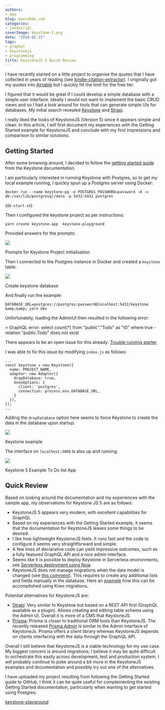 ```yaml
---
authors:
- max
blog: maxrohde.com
categories:
- javascript
coverImage: keystone-1.png
date: "2020-02-23"
tags:
- graphql
- keystonejs
- programming
title: KeystoneJS 5 Quick Review
---
```


I have recently started on a little project to organise the quotes that I have collected in years of reading (see [kindle-citation-extractor](https://github.com/mxro/kindle-citation-extractor)). I originally got my quotes into [Airtable](https://airtable.com/) but I quickly hit the limit for the free tier.

I figured that it would be great if I could develop a simple database with a simple user interface. Ideally I would not want to implement the basic CRUD views and so I had a look around for tools that can generate simple UIs for databases. My initial search revealed [Keystone](https://www.keystonejs.com/) and [Strapi](https://strapi.io/).

I really liked the looks of KeystoneJS (Version 5) since it appears simple and clean. In this article, I will first document my experiences with the Getting Started example for KeystoneJS and conclude with my first impressions and comparison to similar solutions.

## Getting Started

After some browsing around, I decided to follow the [getting started guide](https://www.keystonejs.com/quick-start/) from the Keystone documentation.

I am particularly interested in running Keystone with Postgres, so to get my local example running, I quickly spun up a Postgres server using Docker:

```
docker run --name keystone-pg -e POSTGRES_PASSWORD=password -d -v db:/var/lib/postgresql/data -p 5432:5432 postgres
```

(`db-start.sh`)

Then I configured the keystone project as per instructions:

```
yarn create keystone-app  keystone-playground
```

Provided answers for the prompts:

![](https://nexnet.files.wordpress.com/2020/02/keystone-1.png?w=669)

Prompts for Keystone Project initialisation

Then I connected to the Postgres instance in Docker and created a `keystone` table:

![](https://nexnet.files.wordpress.com/2020/02/keystone-2.png?w=689)

Create keystone database

And finally run the example:

```
DATABASE_URL=postgres://postgres:password@localhost:5432/keystone &amp;&amp; yarn dev
```

Unfortunately, loading the AdminUI then resulted in the following error:

\> GraphQL error: select count(\*) from "public"."Todo" as "t0" where true - relation "public.Todo" does not exist

There appears to be an open issue for this already: [Trouble running starter](https://github.com/keystonejs/keystone/issues/2159)

I was able to fix this issue by modifying `index.js` as follows:

```
...
const keystone = new Keystone({
  name: PROJECT_NAME,
  adapter: new Adapter({
    dropDatabase: true,
    knexOptions: {
      client: 'postgres',
      connection: process.env.DATABASE_URL,
    }
  }),
});
...
```

Adding the `dropDatabase` option here seems to force Keystone to create the data in the database upon startup.

![](https://nexnet.files.wordpress.com/2020/02/keystone-3.png?w=709)

Keystone example

The interface on `localhost:3000` is also up and running:

![](https://nexnet.files.wordpress.com/2020/02/keystone-4.png?w=962)

Keystone 5 Example To Do list App

## Quick Review

Based on looking around the documentation and my experiences with the sample app, my observations for Keystone JS 5 are as follows:

- KeystoneJS 5 appears very modern, with excellent capabilities for GraphQL
- Based on my experiences with the Getting Started example, it seems that the documentation for KeystoneJS leaves some things to be desired.
- I like how lightweight KeystoneJS feels. It runs fast and the code to configure it seems very straightforward and simple.
- A few lines of declarative code can yield impressive outcomes, such as a fully featured GraphQL API and a nice admin interface.
- Seems like it is possible to deploy Keystone in Serverless environments, see [Serverless deployment using Now](https://github.com/mitchellhamilton/keystonejs-now-example).
- KeystoneJS does not manage migrations when the data model is changed (see [this comment](https://github.com/keystonejs/keystone/issues/1898#issuecomment-550081629)). This requires to create any additional lists and fields manually in the database. Here an [example](https://github.com/keystonejs/keystone-jamstack-plus/tree/master/data) how this can be accomplished using Knex migrations.

Potential alternatives for KeystoneJS are:

- [Strapi](https://strapi.io/): Very similar to Keystone but based on a REST API first (GraphQL available as a plugin). Allows creating and editing table schema using the Admin UI. Overall it is more of a CMS that KeystoneJS.
- [Prisma](https://www.prisma.io/): Prisma is closer to traditional ORM tools than KeystoneJS. The recently released [Prisma Admin](https://www.prisma.io/blog/prisma-admin-beta-pai5lah43soe) is similar to the Admin interface of KeystoneJs. Prisma offers a client library whereas KeystoneJS depends on clients interfacing with the data through the GraphQL API.

Overall I still believe that KeystoneJS is a viable technology for my use case. My biggest concern is around migrations; I believe it may be quite difficult to orchestrate this easily across development, test and production system. I will probably continue to poke around a bit more in the KeystoneJS examples and documentation and possibly try out one of the alternatives.

I have uploaded my project resulting from following the Getting Started guide to GitHub. I think it can be quite useful for complementing the existing Getting Started documentation, particularly when wanting to get started using Postgres:

[keystone-playground](https://github.com/mxro/keystone-playground)
